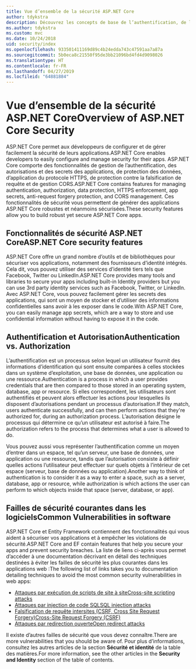 ```yaml
---
title: Vue d’ensemble de la sécurité ASP.NET Core
author: tdykstra
description: Découvrez les concepts de base de l’authentification, de l’autorisation et de la sécurité dans ASP.NET Core.
ms.author: tdykstra
ms.custom: mvc
ms.date: 10/24/2018
uid: security/index
ms.openlocfilehash: 933501411169d89c4b24edda743c47591aa7a87a
ms.sourcegitcommit: 5b0eca8c21550f95de3bb21096bd4fd4d9098026
ms.translationtype: HT
ms.contentlocale: fr-FR
ms.lasthandoff: 04/27/2019
ms.locfileid: "64881884"
---
```

# <a name="overview-of-aspnet-core-security"></a><span data-ttu-id="acaf9-103">Vue d’ensemble de la sécurité ASP.NET Core</span><span class="sxs-lookup"><span data-stu-id="acaf9-103">Overview of ASP.NET Core Security</span></span>

<span data-ttu-id="acaf9-104">ASP.NET Core permet aux développeurs de configurer et de gérer facilement la sécurité de leurs applications.</span><span class="sxs-lookup"><span data-stu-id="acaf9-104">ASP.NET Core enables developers to easily configure and manage security for their apps.</span></span> <span data-ttu-id="acaf9-105">ASP.NET Core comporte des fonctionnalités de gestion de l’authentification, des autorisations et des secrets des applications, de protection des données, d’application du protocole HTTPS, de protection contre la falsification de requête et de gestion CORS.</span><span class="sxs-lookup"><span data-stu-id="acaf9-105">ASP.NET Core contains features for managing authentication, authorization, data protection, HTTPS enforcement, app secrets, anti-request forgery protection, and CORS management.</span></span> <span data-ttu-id="acaf9-106">Ces fonctionnalités de sécurité vous permettent de générer des applications ASP.NET Core robustes et néanmoins sécurisées.</span><span class="sxs-lookup"><span data-stu-id="acaf9-106">These security features allow you to build robust yet secure ASP.NET Core apps.</span></span>

## <a name="aspnet-core-security-features"></a><span data-ttu-id="acaf9-107">Fonctionnalités de sécurité ASP.NET Core</span><span class="sxs-lookup"><span data-stu-id="acaf9-107">ASP.NET Core security features</span></span>

<span data-ttu-id="acaf9-108">ASP.NET Core offre un grand nombre d’outils et de bibliothèques pour sécuriser vos applications, notamment des fournisseurs d’identité intégrés. Cela dit, vous pouvez utiliser des services d’identité tiers tels que Facebook, Twitter ou LinkedIn.</span><span class="sxs-lookup"><span data-stu-id="acaf9-108">ASP.NET Core provides many tools and libraries to secure your apps including built-in Identity providers but you can use 3rd party identity services such as Facebook, Twitter, or LinkedIn.</span></span> <span data-ttu-id="acaf9-109">Avec ASP.NET Core, vous pouvez facilement gérer les secrets des applications, qui sont un moyen de stocker et d’utiliser des informations confidentielles sans avoir à les exposer dans le code.</span><span class="sxs-lookup"><span data-stu-id="acaf9-109">With ASP.NET Core, you can easily manage app secrets, which are a way to store and use confidential information without having to expose it in the code.</span></span>

## <a name="authentication-vs-authorization"></a><span data-ttu-id="acaf9-110">Authentification et Autorisation</span><span class="sxs-lookup"><span data-stu-id="acaf9-110">Authentication vs. Authorization</span></span>

<span data-ttu-id="acaf9-111">L’authentification est un processus selon lequel un utilisateur fournit des informations d’identification qui sont ensuite comparées à celles stockées dans un système d’exploitation, une base de données, une application ou une ressource.</span><span class="sxs-lookup"><span data-stu-id="acaf9-111">Authentication is a process in which a user provides credentials that are then compared to those stored in an operating system, database, app or resource.</span></span> <span data-ttu-id="acaf9-112">Si elles correspondent, les utilisateurs sont authentifiés et peuvent alors effectuer les actions pour lesquelles ils disposent d’autorisations pendant un processus d’autorisation.</span><span class="sxs-lookup"><span data-stu-id="acaf9-112">If they match, users authenticate successfully, and can then perform actions that they're authorized for, during an authorization process.</span></span> <span data-ttu-id="acaf9-113">L’autorisation désigne le processus qui détermine ce qu’un utilisateur est autorisé à faire.</span><span class="sxs-lookup"><span data-stu-id="acaf9-113">The authorization refers to the process that determines what a user is allowed to do.</span></span>

<span data-ttu-id="acaf9-114">Vous pouvez aussi vous représenter l’authentification comme un moyen d’entrer dans un espace, tel qu’un serveur, une base de données, une application ou une ressource, tandis que l’autorisation consiste à définir quelles actions l’utilisateur peut effectuer sur quels objets à l’intérieur de cet espace (serveur, base de données ou application).</span><span class="sxs-lookup"><span data-stu-id="acaf9-114">Another way to think of authentication is to consider it as a way to enter a space, such as a server, database, app or resource, while authorization is which actions the user can perform to which objects inside that space (server, database, or app).</span></span>

## <a name="common-vulnerabilities-in-software"></a><span data-ttu-id="acaf9-115">Failles de sécurité courantes dans les logiciels</span><span class="sxs-lookup"><span data-stu-id="acaf9-115">Common Vulnerabilities in software</span></span>

<span data-ttu-id="acaf9-116">ASP.NET Core et Entity Framework contiennent des fonctionnalités qui vous aident à sécuriser vos applications et à empêcher les violations de sécurité.</span><span class="sxs-lookup"><span data-stu-id="acaf9-116">ASP.NET Core and EF contain features that help you secure your apps and prevent security breaches.</span></span> <span data-ttu-id="acaf9-117">La liste de liens ci-après vous permet d’accéder à une documentation décrivant en détail des techniques destinées à éviter les failles de sécurité les plus courantes dans les applications web :</span><span class="sxs-lookup"><span data-stu-id="acaf9-117">The following list of links takes you to documentation detailing techniques to avoid the most common security vulnerabilities in web apps:</span></span>

* [<span data-ttu-id="acaf9-118">Attaques par exécution de scripts de site à site</span><span class="sxs-lookup"><span data-stu-id="acaf9-118">Cross-site scripting attacks</span></span>](xref:security/cross-site-scripting)
* [<span data-ttu-id="acaf9-119">Attaques par injection de code SQL</span><span class="sxs-lookup"><span data-stu-id="acaf9-119">SQL injection attacks</span></span>](/ef/core/querying/raw-sql)
* [<span data-ttu-id="acaf9-120">Falsification de requête intersites (CSRF, Cross Site Request Forgery)</span><span class="sxs-lookup"><span data-stu-id="acaf9-120">Cross-Site Request Forgery (CSRF)</span></span>](xref:security/anti-request-forgery)
* [<span data-ttu-id="acaf9-121">Attaques par redirection ouverte</span><span class="sxs-lookup"><span data-stu-id="acaf9-121">Open redirect attacks</span></span>](xref:security/preventing-open-redirects)

<span data-ttu-id="acaf9-122">Il existe d’autres failles de sécurité que vous devez connaître.</span><span class="sxs-lookup"><span data-stu-id="acaf9-122">There are more vulnerabilities that you should be aware of.</span></span> <span data-ttu-id="acaf9-123">Pour plus d’informations, consultez les autres articles de la section **Sécurité et identité** de la table des matières.</span><span class="sxs-lookup"><span data-stu-id="acaf9-123">For more information, see the other articles in the **Security and Identity** section of the table of contents.</span></span>
